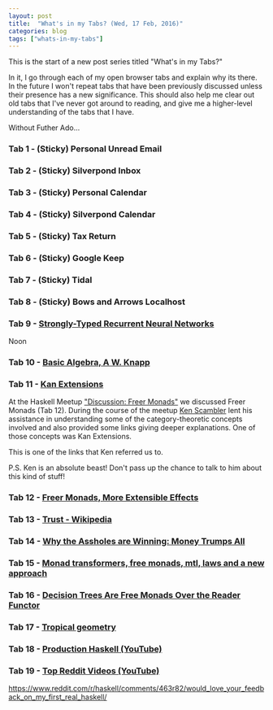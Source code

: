 ```yaml
---
layout: post
title:  "What's in my Tabs? (Wed, 17 Feb, 2016)"
categories: blog
tags: ["whats-in-my-tabs"]
---
```


This is the start of a new post series titled "What's in my Tabs?"

In it, I go through each of my open browser tabs and explain why its there.
In the future I won't repeat tabs that have been previously discussed unless
their presence has a new significance.
This should also help me clear out old tabs that I've never got around to
reading, and give me a higher-level understanding of the tabs that I have.

Without Futher Ado...

<!--more-->

### Tab 1 - (Sticky) Personal Unread Email

### Tab 2 - (Sticky) Silverpond Inbox

### Tab 3 - (Sticky) Personal Calendar

### Tab 4 - (Sticky) Silverpond Calendar

### Tab 5 - (Sticky) Tax Return

### Tab 6 - (Sticky) Google Keep

### Tab 7 - (Sticky) Tidal

### Tab 8 - (Sticky) Bows and Arrows Localhost

### Tab 9 - [Strongly-Typed Recurrent Neural Networks](http://arxiv.org/pdf/1602.02218.pdf)

Noon

### Tab 10 - [Basic Algebra, A W. Knapp](http://www.math.stonybrook.edu/~aknapp/download/b2-alg-coverandinside.pdf)

### Tab 11 - [Kan Extensions](http://comonad.com/reader/2008/kan-extensions/)

At the Haskell Meetup ["Discussion: Freer Monads"](http://www.meetup.com/Melbourne-Haskell-Users-Group/events/227180247/)
we discussed Freer Monads (Tab 12). During the course of the meetup
[Ken Scambler](https://twitter.com/kenscambler) lent his assistance in
understanding some of the category-theoretic concepts involved and also
provided some links giving deeper explanations. One of those concepts was Kan
Extensions.

This is one of the links that Ken referred us to.

P.S. Ken is an absolute beast! Don't pass up the chance to talk to him about this kind of stuff!

### Tab 12 - [Freer Monads, More Extensible Effects](http://okmij.org/ftp/Haskell/extensible/more.pdf)

### Tab 13 - [Trust - Wikipedia](https://en.wikipedia.org/wiki/Trust_(social_sciences))

### Tab 14 - [Why the Assholes are Winning: Money Trumps All](http://onlinelibrary.wiley.com/doi/10.1111/joms.12177/full)

### Tab 15 - [Monad transformers, free monads, mtl, laws and a new approach](https://ocharles.org.uk/blog/posts/2016-01-26-transformers-free-monads-mtl-laws.html)

### Tab 16 - [Decision Trees Are Free Monads Over the Reader Functor](http://clathomasprime.github.io/hask/freeDecision)

### Tab 17 - [Tropical geometry](https://en.wikipedia.org/wiki/Tropical_geometry)

### Tab 18 - [Production Haskell (YouTube)](https://www.youtube.com/watch?v=AZQLkkDXy68&feature=youtu.be)

### Tab 19 - [Top Reddit Videos (YouTube)](https://www.youtube.com/channel/UCU5_TJt5EGD6wT_vp0l1msA/playlists)

<https://www.reddit.com/r/haskell/comments/463r82/would_love_your_feedback_on_my_first_real_haskell/>

